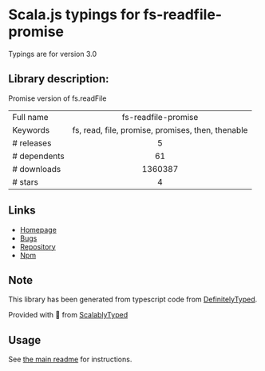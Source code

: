 
# Scala.js typings for fs-readfile-promise

Typings are for version 3.0

## Library description:
Promise version of fs.readFile

|                    |                 |
| ------------------ | :-------------: |
| Full name          | fs-readfile-promise |
| Keywords           | fs, read, file, promise, promises, then, thenable |
| # releases         | 5 |
| # dependents       | 61 |
| # downloads        | 1360387 |
| # stars            | 4 |

## Links
- [Homepage](https://github.com/shinnn/fs-readfile-promise#readme)
- [Bugs](https://github.com/shinnn/fs-readfile-promise/issues)
- [Repository](https://github.com/shinnn/fs-readfile-promise)
- [Npm](https://www.npmjs.com/package/fs-readfile-promise)
    


## Note
This library has been generated from typescript code from [DefinitelyTyped](https://definitelytyped.org).

Provided with :purple_heart: from [ScalablyTyped](https://github.com/oyvindberg/ScalablyTyped)

## Usage
See [the main readme](../../readme.md) for instructions.


